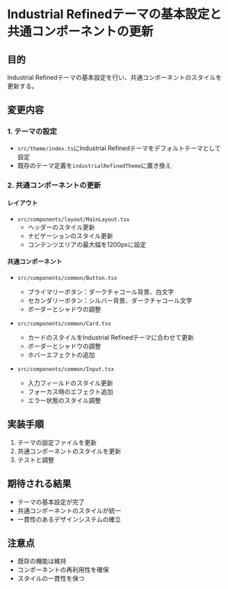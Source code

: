 # Industrial Refinedテーマの基本設定と共通コンポーネントの更新

## 目的
Industrial Refinedテーマの基本設定を行い、共通コンポーネントのスタイルを更新する。

## 変更内容

### 1. テーマの設定
- `src/theme/index.ts`にIndustrial Refinedテーマをデフォルトテーマとして設定
- 既存のテーマ定義を`industrialRefinedTheme`に置き換え

### 2. 共通コンポーネントの更新

#### レイアウト
- `src/components/layout/MainLayout.tsx`
  - ヘッダーのスタイル更新
  - ナビゲーションのスタイル更新
  - コンテンツエリアの最大幅を1200pxに設定

#### 共通コンポーネント
- `src/components/common/Button.tsx`
  - プライマリーボタン：ダークチャコール背景、白文字
  - セカンダリーボタン：シルバー背景、ダークチャコール文字
  - ボーダーとシャドウの調整

- `src/components/common/Card.tsx`
  - カードのスタイルをIndustrial Refinedテーマに合わせて更新
  - ボーダーとシャドウの調整
  - ホバーエフェクトの追加

- `src/components/common/Input.tsx`
  - 入力フィールドのスタイル更新
  - フォーカス時のエフェクト追加
  - エラー状態のスタイル調整

## 実装手順
1. テーマの設定ファイルを更新
2. 共通コンポーネントのスタイルを更新
3. テストと調整

## 期待される結果
- テーマの基本設定が完了
- 共通コンポーネントのスタイルが統一
- 一貫性のあるデザインシステムの確立

## 注意点
- 既存の機能は維持
- コンポーネントの再利用性を確保
- スタイルの一貫性を保つ 
